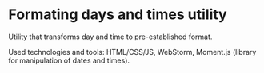 # Formating days and times utility

Utility that transforms day and time to pre-established format.

Used technologies and tools: HTML/CSS/JS, WebStorm, Moment.js (library for manipulation of dates and times).
